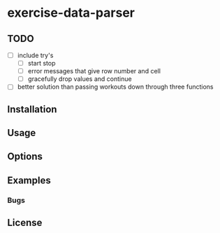 # exercise-data-parser

## TODO

- [ ] include try's
  - [ ] start stop
  - [ ] error messages that give row number and cell
  - [ ] gracefully drop values and continue
- [ ] better solution than passing workouts down through three functions

## Installation
## Usage
## Options
## Examples
### Bugs
## License
